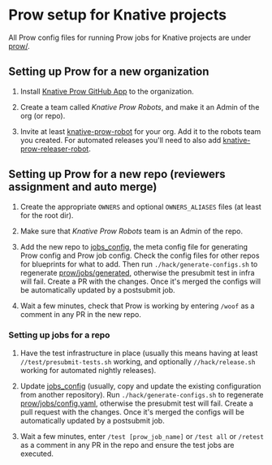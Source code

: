 # Prow setup for Knative projects

All Prow config files for running Prow jobs for Knative projects are under
[prow/](../prow).

## Setting up Prow for a new organization

1. Install [Knative Prow GitHub App](https://github.com/apps/knative-prow) to
   the organization.

1. Create a team called _Knative Prow Robots_, and make it an Admin of the org
   (or repo).

1. Invite at least [knative-prow-robot](https://github.com/knative-prow-robot)
   for your org. Add it to the robots team you created. For automated releases
   you'll need to also add [knative-prow-releaser-robot](https://github.com/knative-prow-releaser-robot).

## Setting up Prow for a new repo (reviewers assignment and auto merge)

1. Create the appropriate `OWNERS` and optional `OWNERS_ALIASES` files (at least
   for the root dir).

1. Make sure that _Knative Prow Robots_ team is an Admin of the repo.

1. Add the new repo to
   [jobs_config](../prow/jobs_config), the meta
   config file for generating Prow config and Prow job config. Check the
   config files for other repos for blueprints for what to add. Then run
   `./hack/generate-configs.sh` to regenerate
   [prow/jobs/generated](../prow/jobs/generated), otherwise the presubmit test
   in infra will fail. Create a PR with the changes. Once it's merged
   the configs will be automatically updated by a postsubmit job.

1. Wait a few minutes, check that Prow is working by entering `/woof` as a
   comment in any PR in the new repo.

### Setting up jobs for a repo

1. Have the test infrastructure in place (usually this means having at least
   `//test/presubmit-tests.sh` working, and optionally `//hack/release.sh`
   working for automated nightly releases).

1. Update [jobs_config](../prow/jobs_config)
   (usually, copy and update the existing configuration from another
   repository). Run `./hack/generate-configs.sh` to regenerate
   [prow/jobs/config.yaml](../prow/jobs/config.yaml),
   otherwise the presubmit test will fail. Create a pull request with the
   changes. Once it's merged the configs will be automatically updated by a
   postsubmit job.

1. Wait a few minutes, enter `/test [prow_job_name]` or `/test all` or `/retest`
   as a comment in any PR in the repo and ensure the test jobs are executed.
